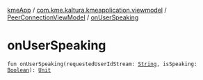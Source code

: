 [kmeApp](../../index.md) / [com.kme.kaltura.kmeapplication.viewmodel](../index.md) / [PeerConnectionViewModel](index.md) / [onUserSpeaking](./on-user-speaking.md)

# onUserSpeaking

`fun onUserSpeaking(requestedUserIdStream: `[`String`](https://kotlinlang.org/api/latest/jvm/stdlib/kotlin/-string/index.html)`, isSpeaking: `[`Boolean`](https://kotlinlang.org/api/latest/jvm/stdlib/kotlin/-boolean/index.html)`): `[`Unit`](https://kotlinlang.org/api/latest/jvm/stdlib/kotlin/-unit/index.html)